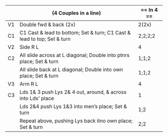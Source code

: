 ||(4 Couples in a line) | == In 4 == |
|-----|----|-----|
|V1| Double fwd & back (2x) |2(2x)|
|C1| C1 Cast & lead to bottom; Set & turn; C1 Cast & lead to top; Set & turn |2;2;2;2|
|V2| Side R L |4|
|C2| All slide across at L diagonal; Double into ptnrs place; Set & turn |1;1;2|
||All slide back at L diagonal; Double into own place; Set & turn |1;1;2|
|V3| Arm R L |4|
|C3| Lds 1& 3 push Lys 2& 4 out, around, & across into Lds' place |1|
||Lds 2&4 push Lys 1&3 into men’s place; Set & turn |1;2|
||Repeat above, pushing Lys back itno own place; Set & turn |2;2|
